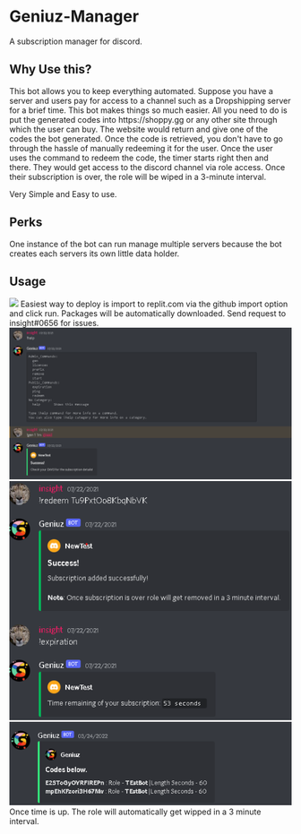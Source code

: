 
<h1>Geniuz-Manager</h1>
A subscription manager for discord. 
<h2>Why Use this?</h2>
<p>This bot allows you to keep everything automated. Suppose you have a server and users pay for access to a channel such as a Dropshipping server for a brief time. This bot makes things so much easier. All you need to do is put the generated codes into https://shoppy.gg or any other site through which the user can buy. The website would return and give one of the codes the bot generated. Once the code is retrieved, you don't have to go through the hassle of manually redeeming it for the user. Once the user uses the command to redeem the code, the timer starts right then and there. They would get access to the discord channel via role access. Once their subscription is over, the role will be wiped in a 3-minute interval.</p>
Very Simple and Easy to use. 
<h2>Perks</h2>
One instance of the bot can run manage multiple servers because the bot creates each servers its own little data holder.
<h2>Usage</h2>
<img src="https://user-images.githubusercontent.com/73511795/183312071-a084989c-3fdb-4097-b751-b46016f105c3.png">
Easiest way to deploy is import to replit.com via the github import option and click run. Packages will be automatically downloaded.
Send request to insight#0656 for issues.
<img src="/imgs/2.png">
<img src="/imgs/1.png">
<img src="/imgs/3.png">
Once time is up. The role will automatically get wipped in a 3 minute interval.
